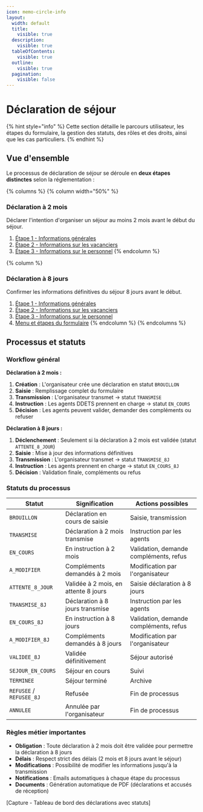```yaml
---
icon: memo-circle-info
layout:
  width: default
  title:
    visible: true
  description:
    visible: true
  tableOfContents:
    visible: true
  outline:
    visible: true
  pagination:
    visible: false
---
```


# Déclaration de séjour

{% hint style="info" %}
Cette section détaille le parcours utilisateur, les étapes du formulaire, la gestion des statuts, des rôles et des droits, ainsi que les cas particuliers.
{% endhint %}

## Vue d'ensemble

Le processus de déclaration de séjour se déroule en **deux étapes distinctes** selon la réglementation :

{% columns %}
{% column width="50%" %}
### Déclaration à 2 mois

Déclarer l'intention d'organiser un séjour au moins 2 mois avant le début du séjour.

1. [Étape 1 - Informations générales](declaration-a-2-mois/etape-1-informations-generales.md)
2. [Étape 2 - Informations sur les vacanciers](declaration-a-2-mois/etape-2-informations-sur-les-vacanciers.md)
3. [Étape 3 - Informations sur le personnel](declaration-a-2-mois/etape-3-informations-sur-le-personnel.md)
{% endcolumn %}

{% column %}
### Déclaration à 8 jours

Confirmer les informations définitives du séjour 8 jours avant le début.

1. [Étape 1 - Informations générales](declaration-a-8-jours/etape-1-informations-generales.md)
2. [Étape 2 - Informations sur les vacanciers](declaration-a-8-jours/etape-2-informations-sur-les-vacanciers.md)
3. [Étape 3 - Informations sur le personnel](declaration-a-8-jours/etape-3-informations-sur-le-personnel.md)
4. [Menu et étapes du formulaire](declaration-a-8-jours/menu-etapes-formulaire.md)
{% endcolumn %}
{% endcolumns %}

## Processus et statuts

### **Workflow général**

**Déclaration à 2 mois :**

1. **Création** : L'organisateur crée une déclaration en statut `BROUILLON`
2. **Saisie** : Remplissage complet du formulaire
3. **Transmission** : L'organisateur transmet → statut `TRANSMISE`
4. **Instruction** : Les agents DDETS prennent en charge → statut `EN_COURS`
5. **Décision** : Les agents peuvent valider, demander des compléments ou refuser

**Déclaration à 8 jours :**

1. **Déclenchement** : Seulement si la déclaration à 2 mois est validée (statut `ATTENTE_8_JOUR`)
2. **Saisie** : Mise à jour des informations définitives
3. **Transmission** : L'organisateur transmet → statut `TRANSMISE_8J`
4. **Instruction** : Les agents prennent en charge → statut `EN_COURS_8J`
5. **Décision** : Validation finale, compléments ou refus

### **Statuts du processus**

| Statut                   | Signification                        | Actions possibles                      |
| ------------------------ | ------------------------------------ | -------------------------------------- |
| `BROUILLON`              | Déclaration en cours de saisie       | Saisie, transmission                   |
| `TRANSMISE`              | Déclaration à 2 mois transmise       | Instruction par les agents             |
| `EN_COURS`               | En instruction à 2 mois              | Validation, demande compléments, refus |
| `A_MODIFIER`             | Compléments demandés à 2 mois        | Modification par l'organisateur        |
| `ATTENTE_8_JOUR`         | Validée à 2 mois, en attente 8 jours | Saisie déclaration à 8 jours           |
| `TRANSMISE_8J`           | Déclaration à 8 jours transmise      | Instruction par les agents             |
| `EN_COURS_8J`            | En instruction à 8 jours             | Validation, demande compléments, refus |
| `A_MODIFIER_8J`          | Compléments demandés à 8 jours       | Modification par l'organisateur        |
| `VALIDEE_8J`             | Validée définitivement               | Séjour autorisé                        |
| `SEJOUR_EN_COURS`        | Séjour en cours                      | Suivi                                  |
| `TERMINEE`               | Séjour terminé                       | Archive                                |
| `REFUSEE` / `REFUSEE_8J` | Refusée                              | Fin de processus                       |
| `ANNULEE`                | Annulée par l'organisateur           | Fin de processus                       |

### **Règles métier importantes**

* **Obligation** : Toute déclaration à 2 mois doit être validée pour permettre la déclaration à 8 jours
* **Délais** : Respect strict des délais (2 mois et 8 jours avant le séjour)
* **Modifications** : Possibilité de modifier les informations jusqu'à la transmission
* **Notifications** : Emails automatiques à chaque étape du processus
* **Documents** : Génération automatique de PDF (déclarations et accusés de réception)

\[Capture - Tableau de bord des déclarations avec statuts]
